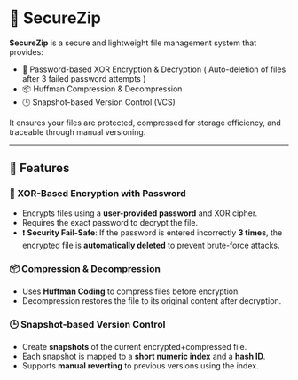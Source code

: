 # 🔐 SecureZip

**SecureZip** is a secure and lightweight file management system that provides:

- 🔐 Password-based XOR Encryption & Decryption ( Auto-deletion of files after 3 failed password attempts ) 
- 📦 Huffman Compression & Decompression  
- 🕒 Snapshot-based Version Control (VCS)   

It ensures your files are protected, compressed for storage efficiency, and traceable through manual versioning.

---

## 🚀 Features

### 🔐 XOR-Based Encryption with Password
- Encrypts files using a **user-provided password** and XOR cipher.
- Requires the exact password to decrypt the file.
- ❗ **Security Fail-Safe**: If the password is entered incorrectly **3 times**, the encrypted file is **automatically deleted** to prevent brute-force attacks.

### 📦 Compression & Decompression
- Uses **Huffman Coding** to compress files before encryption.
- Decompression restores the file to its original content after decryption.

### 🕒 Snapshot-based Version Control
- Create **snapshots** of the current encrypted+compressed file.
- Each snapshot is mapped to a **short numeric index** and a **hash ID**.
- Supports **manual reverting** to previous versions using the index.


